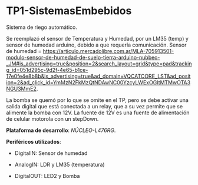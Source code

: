 # TP1-SistemasEmbebidos
Sistema de riego automático.

Se reemplazó el sensor de Temperatura y Humedad, por un LM35 (temp) y sensor de humedad arduino, debido a que requería comunicación. Sensor de humedad = https://articulo.mercadolibre.com.ar/MLA-705913501-modulo-sensor-de-humedad-de-suelo-tierra-arduino-nubbeo-_JM#is_advertising=true&position=2&search_layout=grid&type=pad&tracking_id=051d295c-9d2f-4e65-b1ce-17e0fe4e8b8b&is_advertising=true&ad_domain=VQCATCORE_LST&ad_position=2&ad_click_id=YmMzN2FkMzQtNDAwNC00YzcyLWExOGItMTMwOTA3NGU3MmE2.

La bomba se quemó por lo que se omite en el TP, pero se debe activar una salida digital que está conectada a un relay, que a su vez permite que se alimente la bomba con 12V.
La fuente de 12V es una fuente de alimentación de celular motorola con un stepDown.

**Plataforma de desarrollo**: _NÚCLEO-L476RG_.

**Periféricos utilizados**:

- DigitalIN: Sensor de humedad

- AnalogIN: LDR y LM35 (temperatura)

- DigitalOUT: LED2 y Bomba
